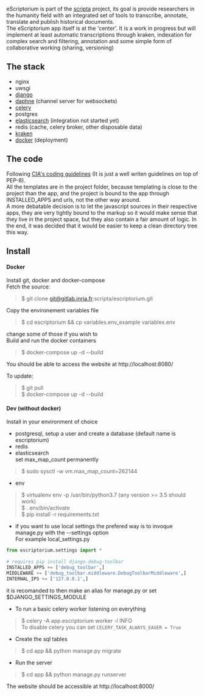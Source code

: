 eScriptorium is part of the [scripta](https://www.psl.eu/en/scripta) project, its goal is provide researchers in the humanity field with an integrated set of tools to transcribe, annotate, translate and publish historical documents.  
The eScriptorium app itself is at the 'center'. It is a work in progress but will implement at least automatic transcriptions through kraken, indexation for complex search and filtering, annotation and some simple form of collaborative working (sharing, versioning)
  
## The stack
- nginx
- uwsgi
- [django](https://www.djangoproject.com/)
- [daphne](https://github.com/django/daphne) (channel server for websockets)
- [celery](http://www.celeryproject.org/)
- postgres
- [elasticsearch](https://www.elastic.co/) (integration not started yet)
- redis (cache, celery broker, other disposable data)
- [kraken](http://kraken.re)
- [docker](https://www.docker.com/) (deployment)
  
  
## The code
Following [CIA's coding guidelines](https://wikileaks.org/ciav7p1/cms/page_26607631.html) (It is just a well writen guidelines on top of PEP-8).  
All the templates are in the project folder, because templating is close to the project than the app, and the project is bound to the app through INSTALLED_APPS and urls, not the other way around.  
A more debatable decision is to let the javascript sources in their respective apps, they are very tightly bound to the markup so it would make sense that they live in the project space, but they also contain a fair amount of logic.
In the end, it was decided that it would be easier to keep a clean directory tree this way.  
  
  
## Install
#### Docker
Install git, docker and docker-compose  
Fetch the source:  
> $ git clone git@gitlab.inria.fr:scripta/escriptorium.git  
  
Copy the environement variables file  
> $ cd escriptorium && cp variables.env_example variables.env  
  
change some of those if you wish to  
Build and run the docker containers  
> $ docker-compose up -d --build  
   
You should be able to access the website at http://localhost:8080/  
  
To update:  
> $ git pull  
> $ docker-compose up -d --build  
  
#### Dev (without docker)  
Install in your environment of choice  
* postgresql, setup a user and create a database (default name is escriptorium)  
* redis  
* elasticsearch  
set max_map_count permanently  
> $ sudo sysctl -w vm.max_map_count=262144  
  
* env  
> $ virtualenv env -p /usr/bin/python3.7 (any version >= 3.5 should work)  
> $ . env/bin/activate  
> $ pip install -r requirements.txt  
  
  
* if you want to use local settings the prefered way is to invoque manage.py with the --settings option  
For example local_settings.py  
```python
from escriptorium.settings import *  
  
# requires pip install django-debug-toolbar  
INSTALLED_APPS += ['debug_toolbar',]  
MIDDLEWARE += ['debug_toolbar.middleware.DebugToolbarMiddleware',]  
INTERNAL_IPS += ['127.0.0.1',]  
```  
  
it is recomanded to then make an alias for manage.py or set $DJANGO_SETTINGS_MODULE  
  
* To run a basic celery worker listening on everything  
> $ celery -A app.escriptorium worker -l INFO  
To disable celery you can set `CELERY_TASK_ALWAYS_EAGER = True`  

* Create the sql tables  
> $ cd app && python manage.py migrate  
  
* Run the server  
> $ cd app && python manage.py runserver  
  
The website should be accessible at http://localhost:8000/  
